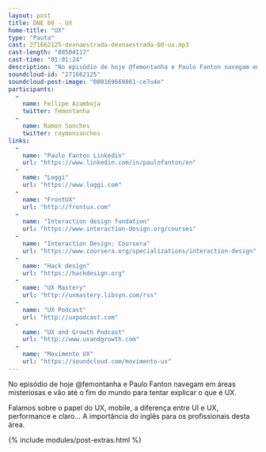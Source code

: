 ```yaml
---
layout: post
title: DNE 60 - UX
home-title: "UX"
type: "Pauta"
cast: 271662125-devnaestrada-devnaestrada-60-ux.mp3
cast-length: "88504117"
cast-time: "01:01:24"
description: "No episódio de hoje @femontanha e Paulo Fanton navegam em áreas misteriosas e vão até o fim do mundo para tentar explicar o que é UX."
soundcloud-id: "271662125"
soundcloud-post-image: "000169669861-ce7u4e"
participants:
  -
    name: Fellipe Azambuja
    twitter: femontanha
  -
    name: Ramon Sanches
    twitter: raymonsanches
links:
  -
    name: "Paulo Fanton Linkedin"
    url: "https://www.linkedin.com/in/paulofanton/en"
  -
    name: "Loggi"
    url: "https://www.loggi.com"
  -
    name: "FrontUX"
    url: "http://frontux.com"
  -
    name: "Interaction design fundation"
    url: "https://www.interaction-design.org/courses"
  -
    name: "Interaction Design: Coursera"
    url: "https://www.coursera.org/specializations/interaction-design"
  -
    name: "Hack design"
    url: "https://hackdesign.org"
  -
    name: "UX Mastery"
    url: "http://uxmastery.libsyn.com/rss"
  -
    name: "UX Podcast"
    url: "http://uxpodcast.com"
  -
    name: "UX and Growth Podcast"
    url: "http://www.uxandgrowth.com"
  -
    name: "Movimento UX"
    url: "https://soundcloud.com/movimento-ux"
---
```


No episódio de hoje @femontanha e Paulo Fanton navegam em áreas misteriosas e vão até o fim do mundo para tentar explicar o que é UX. 

Falamos sobre o papel do UX, mobile, a diferença entre UI e UX, performance e claro... A importância do inglês para os profissionais desta área.

{% include modules/post-extras.html %}